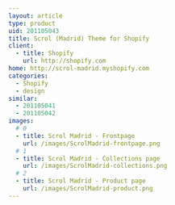 ```yaml
---
layout: article
type: product
uid: 201105043
title: Scrol (Madrid) Theme for Shopify
client:
  - title: Shopify
    url: http://shopify.com
home: http://scrol-madrid.myshopify.com
categories: 
  - Shopify
  - design
similar:
  - 201105041
  - 201105042
images:  
  # 0
  - title: Scrol Madrid - Frontpage
    url: /images/ScrolMadrid-frontpage.png
  # 1
  - title: Scrol Madrid - Collections page
    url: /images/ScrolMadrid-collections.png
  # 2
  - title: Scrol Madrid - Product page
    url: /images/ScrolMadrid-product.png
---
```

